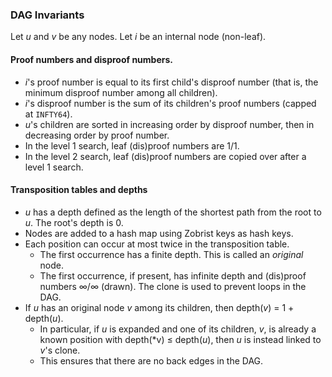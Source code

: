 ### DAG Invariants

Let *u* and *v* be any nodes. Let *i* be an internal node (non-leaf).

#### Proof numbers and disproof numbers.

* *i*'s proof number is equal to its first child's disproof number (that is, the minimum disproof number among all children).
* *i*'s disproof number is the sum of its children's proof numbers (capped at `INFTY64`).
* *u*'s children are sorted in increasing order by disproof number, then in decreasing order by proof number.
* In the level 1 search, leaf (dis)proof numbers are 1/1.
* In the level 2 search, leaf (dis)proof numbers are copied over after a level 1 search.

#### Transposition tables and depths

* *u* has a depth defined as the length of the shortest path from the root to *u*. The root's depth is 0.
* Nodes are added to a hash map using Zobrist keys as hash keys.
* Each position can occur at most twice in the transposition table.
  * The first occurrence has a finite depth. This is called an *original* node.
  * The first occurrence, if present, has infinite depth and (dis)proof numbers ∞/∞ (drawn). The clone is used to prevent loops in the DAG.
* If *u* has an original node *v* among its children, then depth(*v*) = 1 + depth(*u*).
  * In particular, if *u* is expanded and one of its children, *v*, is already a known position with depth(*v) ≤ depth(*u*), then *u* is instead linked to *v*'s clone.
  * This ensures that there are no back edges in the DAG.
